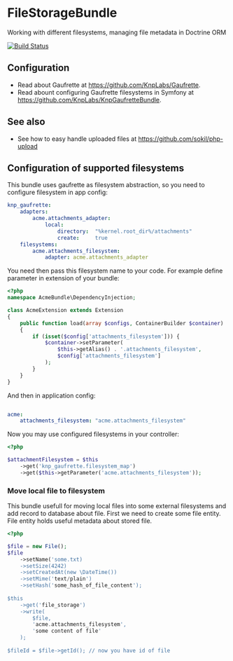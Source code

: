 # FileStorageBundle

Working with different filesystems, managing file metadata in Doctrine ORM

[![Build Status](https://travis-ci.org/sokil/FileStorageBundle.svg?branch=master)](https://travis-ci.org/sokil/FileStorageBundle)

## Configuration

* Read about Gaufrette at https://github.com/KnpLabs/Gaufrette.
* Read abount configuring Gaufrette filesystems in Symfony at https://github.com/KnpLabs/KnpGaufretteBundle.

## See also
* See how to easy handle uploaded files at https://github.com/sokil/php-upload

## Configuration of supported filesystems
This bundle uses gaufrette as filesystem abstraction, so you need to configure filesystem in app config:
```yaml
knp_gaufrette:
    adapters:
        acme.attachments_adapter:
            local:
                directory:  "%kernel.root_dir%/attachments"
                create:     true
    filesystems:
        acme.attachments_filesystem:
            adapter: acme.attachments_adapter
```

You need then pass this filesystem name to your code. For example define parameter in extension of your bundle:

```php
<?php
namespace AcmeBundle\DependencyInjection;

class AcmeExtension extends Extension
{
    public function load(array $configs, ContainerBuilder $container)
    {
        if (isset($config['attachments_filesystem'])) {
            $container->setParameter(
                $this->getAlias() . '.attachments_filesystem',
                $config['attachments_filesystem']
            );
        }
    }
}
```

And then in application config:

```yaml

acme:
    attachments_filesystem: "acme.attachments_filesystem"
```

Now you may use configured filesystems in your controller:
```php
<?php

$attachmentFilesystem = $this
    ->get('knp_gaufrette.filesystem_map')
    ->get($this->getParameter('acme.attachments_filesystem'));

```

### Move local file to filesystem

This bundle usefull for moving local files into some external filesystems and add record to database about file.
First we need to create some file entity. File entity holds useful metadata about stored file.

```php
<?php

$file = new File();
$file
    ->setName('some.txt)
    ->setSize(4242)
    ->setCreatedAt(new \DateTime())
    ->setMime('text/plain')
    ->setHash('some_hash_of_file_content');
            
$this
    ->get('file_storage')
    ->write(
        $file,
        'acme.attachments_filesystem',
        'some content of file'
    );
    
$fileId = $file->getId(); // now you have id of file
```

